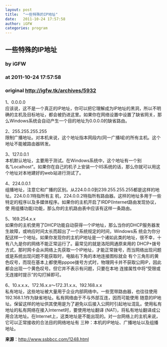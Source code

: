 ```yaml
---
layout: post
title:  "一些特殊的IP地址"
date:   2011-10-24 17:57:58
author: iGFW
categories: program
---
```


## 一些特殊的IP地址
### by iGFW
### at 2011-10-24 17:57:58
### original <http://igfw.tk/archives/5932>

<p>1、0.0.0.0<br>
应该说，这不是一个真正的IP地址，你可以把它理解成为IP地址的黑洞，所以不明确的主机及目标地址，都会被扔进这里。如果你在网络设置中设置了缺省网关，那么Windows系统会自动产生一个目的地址为0.0.0.0的缺省路由。</p>
<p><span></span></p>
<p>2、255.255.255.255<br>
限制广播地址。对本机来说，这个地址指本网段内(同一广播域)的所有主机。这个地址不能被路由器转发。</p>
<p>3、127.0.0.1<br>
本机默认地址，主要用于测试。在Windows系统中，这个地址有一个别名“Localhost”。如果你在自己的机子上安装一个IIS系统的话，那么你就可以用这个地址对本地建好的web站进行测试了。</p>
<p>4、224.0.0.1<br>
组播地址，注意它和广播的区别。从224.0.0.0到239.255.255.255都是这样的地址。224.0.0.1特指所有主 机，224.0.0.2特指所有路由器。这样的地址多用于一些特定的程序以及多媒体程序。如果你的主机开启了IRDP(Internet路由发现协议，使 用组播功能)功能，那么你的主机路由表中应该有这样一条路由。</p>
<p>5、169.254.x.x<br>
如果你的主机使用了DHCP功能自动获得一个IP地址，那么当你的DHCP服务器发生故障，或响应时间太长而超出了一个系统规定的时间，Windows系 统会为你分配这样一个地址。如果你发现你的主机IP地址是一个诸如此类的地址，很不幸，十有八九是你的网络不能正常运行了。最常见的就是洛阳网通原来用的 DHCP+拨号方式，那时网卡会从网络上先获取一个IP地址，才能正常拨号，而当网络出现问题或是系统出现问题不能获取时，电脑右下角的本地连接图标就会 有个三角形的黄色叹号，而现在基本上都使用pppoe拨号方式时，物理网卡并不获取公网IP，因此都会出现一个黄色叹号。但它并不表示有问题，只要在本地 连接属性中将“受限或无连接时提示”的勾打掉即可。</p>
<p>6、10.x.x.x、172.16.x.x～172.31.x.x、192.168.x.x<br>
私有地址，这些地址被大量用于企业内部网络中。一些宽带路由器，也往往使用192.168.1.1作为缺省地址。私有网络由于不与外部互连，因而可能使用 随意的IP地址。保留这样的地址供其使用是为了避免以后接入公网时引起地址混乱。使用私有地址的私有网络在接入Internet时，要使用地址翻译 (NAT)，将私有地址翻译成公用合法地址。在Internet上，这类地址是不能出现的。对一台网络上的主机来说，它可以正常接收的合法目的网络地址有 三种：本机的IP地址、广播地址以及组播地址。</p>
<p><strong>来源</strong>：<a href="http://www.ssbbcc.com/1248.html">http://www.ssbbcc.com/1248.html</a></p>